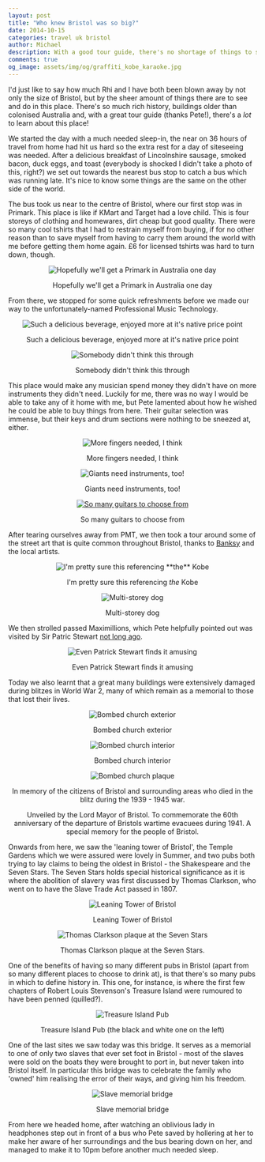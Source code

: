 ```yaml
---
layout: post
title: "Who knew Bristol was so big?"
date: 2014-10-15
categories: travel uk bristol
author: Michael
description: With a good tour guide, there's no shortage of things to see and do in Bristol.
comments: true
og_image: assets/img/og/graffiti_kobe_karaoke.jpg
---
```

I'd just like to say how much Rhi and I have both been blown away by not only the size of Bristol, but by the sheer amount of things there are to see and do in this place. There's so much rich history, buildings older than colonised Australia and, with a great tour guide (thanks Pete!), there's a *lot* to learn about this place!

We started the day with a much needed sleep-in, the near on 36 hours of travel from home had hit us hard so the extra rest for a day of siteseeing was needed. After a delicious breakfast of Lincolnshire sausage, smoked bacon, duck eggs, and toast (everybody is shocked I didn't take a photo of this, right?) we set out towards the nearest bus stop to catch a bus which was running late. It's nice to know some things are the same on the other side of the world.

The bus took us near to the centre of Bristol, where our first stop was in Primark. This place is like if KMart and Target had a love child. This is four storeys of clothing and homewares, dirt cheap but good quality. There were so many cool tshirts that I had to restrain myself from buying, if for no other reason than to save myself from having to carry them around the world with me before getting them home again. £6 for licensed tshirts was hard to turn down, though.

<div style="margin-bottom: 10px; text-align: center;">
    <img src="/assets/img/blog/primark_building.jpg" alt="Hopefully we'll get a Primark in Australia one day" />
    <p>Hopefully we'll get a Primark in Australia one day</p>
</div>

From there, we stopped for some quick refreshments before we made our way to the unfortunately-named Professional Music Technology.

<div style="margin-bottom: 10px; text-align: center;">
    <img src="/assets/img/blog/irn_bru.jpg" alt="Such a delicious beverage, enjoyed more at it's native price point" />
    <p>Such a delicious beverage, enjoyed more at it's native price point</p>
</div>

<div style="margin-bottom: 10px; text-align: center;">
    <img src="/assets/img/blog/pmt_sign.jpg" alt="Somebody didn't think this through" />
    <p>Somebody didn't think this through</p>
</div>

This place would make any musician spend money they didn't have on more instruments they didn't need. Luckily for me, there was no way I would be able to take any of it home with me, but Pete lamented about how he wished he could be able to buy things from here. Their guitar selection was immense, but their keys and drum sections were nothing to be sneezed at, either.

<div style="margin-bottom: 10px; text-align: center;">
    <img src="/assets/img/blog/pmt_double_neck_guitar.jpg" alt="More fingers needed, I think" />
    <p>More fingers needed, I think</p>
</div>

<div style="margin-bottom: 10px; text-align: center;">
    <img src="/assets/img/blog/pmt_giant_guitar.jpg" alt="Giants need instruments, too!" />
    <p>Giants need instruments, too!</p>
</div>

<div style="margin-bottom: 10px; text-align: center;">
    <a href="/assets/img/blog/pmt_guitar_pano_large.jpg" target="_blank">
        <img src="/assets/img/blog/pmt_guitar_pano.jpg" alt="So many guitars to choose from" />
    </a>
    <p>So many guitars to choose from</p>
</div>

After tearing ourselves away from PMT, we then took a tour around some of the street art that is quite common throughout Bristol, thanks to [Banksy](http://banksy.co.uk) and the local artists.

<div style="margin-bottom: 10px; text-align: center;">
    <img src="/assets/img/blog/graffiti_kobe_karaoke.jpg" alt="I'm pretty sure this referencing **the** Kobe" />
    <p>I'm pretty sure this referencing <em>the</em> Kobe</p>
</div>

<div style="margin-bottom: 10px; text-align: center;">
    <img src="/assets/img/blog/graffiti_large_dog.jpg" alt="Multi-storey dog" />
    <p>Multi-storey dog</p>
</div>

We then strolled passed Maximillions, which Pete helpfully pointed out was visited by Sir Patric Stewart [not long ago](https://twitter.com/SirPatStew/status/493119602377760769).

<div style="margin-bottom: 10px; text-align: center;">
    <img src="/assets/img/blog/maximillions_huge_baps.jpg" alt="Even Patrick Stewart finds it amusing" />
    <p>Even Patrick Stewart finds it amusing</p>
</div>

Today we also learnt that a great many buildings were extensively damaged during blitzes in World War 2, many of which remain as a memorial to those that lost their lives.

<div style="margin-bottom: 10px; text-align: center;">
    <img src="/assets/img/blog/bombed_church_1.jpg" alt="Bombed church exterior" />
    <p>Bombed church exterior</p>
</div>

<div style="margin-bottom: 10px; text-align: center;">
    <img src="/assets/img/blog/bombed_church_1_inside.jpg" alt="Bombed church interior" />
    <p>Bombed church interior</p>
</div>

<div style="margin-bottom: 10px; text-align: center;">
    <img src="/assets/img/blog/bombed_church_1_plaque.jpg" alt="Bombed church plaque" />
    <p>In memory of the citizens of Bristol and surrounding areas who died in the blitz during the 1939 - 1945 war.</p>
    <p>Unveiled by the Lord Mayor of Bristol. To commemorate the 60th anniversary of the departure of Bristols wartime evacuees during 1941. A special memory for the people of Bristol.</p>
</div>

Onwards from here, we saw the 'leaning tower of Bristol', the Temple Gardens which we were assured were lovely in Summer, and two pubs both trying to lay claims to being the oldest in Bristol - the Shakespeare and the Seven Stars. The Seven Stars holds special historical significance as it is where the abolition of slavery was first discussed by Thomas Clarkson, who went on to have the Slave Trade Act passed in 1807.

<div style="margin-bottom: 10px; text-align: center;">
    <img src="/assets/img/blog/leaning_tower_bristol.jpg" alt="Leaning Tower of Bristol" />
    <p>Leaning Tower of Bristol</p>
</div>

<div style="margin-bottom: 10px; text-align: center;">
    <img src="/assets/img/blog/seven_stars_plaque.jpg" alt="Thomas Clarkson plaque at the Seven Stars" />
    <p>Thomas Clarkson plaque at the Seven Stars.</p>
</div>

One of the benefits of having so many different pubs in Bristol (apart from so many different places to choose to drink at), is that there's so many pubs in which to define history in. This one, for instance, is where the first few chapters of Robert Louis Stevenson's Treasure Island were rumoured to have been penned (quilled?).

<div style="margin-bottom: 10px; text-align: center;">
    <img src="/assets/img/blog/treasure_island_pub.jpg" alt="Treasure Island Pub" />
    <p>Treasure Island Pub (the black and white one on the left)</p>
</div>

One of the last sites we saw today was this bridge. It serves as a memorial to one of only two slaves that ever set foot in Bristol - most of the slaves were sold on the boats they were brought to port in, but never taken into Bristol itself. In particular this bridge was to celebrate the family who 'owned' him realising the error of their ways, and giving him his freedom.

<div style="margin-bottom: 10px; text-align: center;">
    <img src="/assets/img/blog/slave_memorial_bridge.jpg" alt="Slave memorial bridge" />
    <p>Slave memorial bridge</p>
</div>

From here we headed home, after watching an oblivious lady in headphones step out in front of a bus who Pete saved by hollering at her to make her aware of her surroundings and the bus bearing down on her, and managed to make it to 10pm before another much needed sleep.